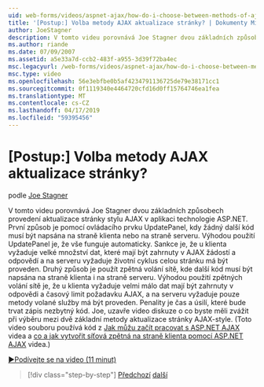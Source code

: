 ```yaml
---
uid: web-forms/videos/aspnet-ajax/how-do-i-choose-between-methods-of-ajax-page-updates
title: '[Postup:] Volba metody AJAX aktualizace stránky? | Dokumenty Microsoft'
author: JoeStagner
description: V tomto videu porovnává Joe Stagner dvou základních způsobech provedení aktualizace stránky stylu AJAX v aplikaci technologie ASP.NET. Prvním způsobem je použít Upd...
ms.author: riande
ms.date: 07/09/2007
ms.assetid: a5e33a7d-ccb2-483f-a955-3d39f72ba4ec
msc.legacyurl: /web-forms/videos/aspnet-ajax/how-do-i-choose-between-methods-of-ajax-page-updates
msc.type: video
ms.openlocfilehash: 56e3ebfbe0b5af4234791136725de79e38171cc1
ms.sourcegitcommit: 0f1119340e4464720cfd16d0ff15764746ea1fea
ms.translationtype: MT
ms.contentlocale: cs-CZ
ms.lasthandoff: 04/17/2019
ms.locfileid: "59395456"
---
```

# <a name="how-do-i-choose-between-methods-of-ajax-page-updates"></a>[Postup:] Volba metody AJAX aktualizace stránky?

podle [Joe Stagner](https://github.com/JoeStagner)

V tomto videu porovnává Joe Stagner dvou základních způsobech provedení aktualizace stránky stylu AJAX v aplikaci technologie ASP.NET. První způsob je pomocí ovládacího prvku UpdatePanel, kdy žádný další kód musí být napsána na straně klienta nebo na straně serveru. Výhodou použití UpdatePanel je, že vše funguje automaticky. Sankce je, že u klienta vyžaduje velké množství dat, které mají být zahrnuty v AJAX žádostí a odpovědí a na serveru vyžaduje životní cyklus celou stránku má být proveden. Druhý způsob je použít zpětná volání sítě, kde další kód musí být napsána na straně klienta i na straně serveru. Výhodou použití zpětných volání sítě je, že u klienta vyžaduje velmi málo dat mají být zahrnuty v odpovědi a časový limit požadavku AJAX, a na serveru vyžaduje pouze metody volané služby má být proveden. Penality je čas a úsilí, které bude trvat zápis nezbytný kód. Joe, uzavře video diskuze o co byste měli zvážit při výběru mezi dvě základní metody aktualizace stránky AJAX-style. (Toto video souboru používá kód z [Jak můžu začít pracovat s ASP.NET AJAX](how-do-i-get-started-with-aspnet-ajax.md) videa a [co a jak vytvořit síťová zpětná na straně klienta pomocí ASP.NET AJAX](how-do-i-make-client-side-network-callbacks-with-aspnet-ajax.md) videa.)

[&#9654;Podívejte se na video (11 minut)](https://channel9.msdn.com/Blogs/ASP-NET-Site-Videos/how-do-i-choose-between-methods-of-ajax-page-updates)

> [!div class="step-by-step"]
> [Předchozí](how-do-i-update-multiple-regions-of-a-page-with-aspnet-ajax.md)
> [další](how-do-i-use-other-javascript-user-interface-libraries-with-aspnet-ajax.md)
